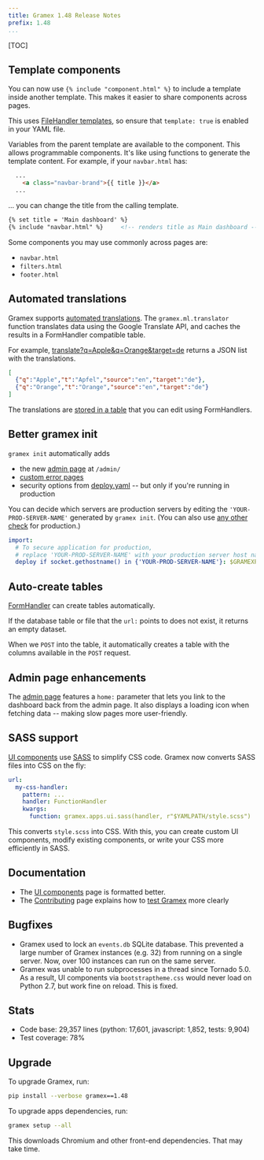 ```yaml
---
title: Gramex 1.48 Release Notes
prefix: 1.48
...
```


[TOC]

## Template components

You can now use `{% include "component.html" %}` to include a template inside
another template. This makes it easier to share components across pages.

This uses [FileHandler templates](../../filehandler#templates), so ensure that
`template: true` is enabled in your YAML file.

Variables from the parent template are available to the component. This allows
programmable components. It's like using functions to generate the template
content. For example, if your `navbar.html` has:

```html
  ...
    <a class="navbar-brand">{{ title }}</a>
  ...
```

... you can change the title from the calling template.

```html
{% set title = 'Main dashboard' %}
{% include "navbar.html" %}     <!-- renders title as Main dashboard -->
```

Some components you may use commonly across pages are:

- `navbar.html`
- `filters.html`
- `footer.html`


## Automated translations

Gramex supports [automated translations](../../translate/). The
`gramex.ml.translator` function translates data using the Google Translate API,
and caches the results in a FormHandler compatible table.

For example, [translate?q=Apple&q=Orange&target=de](../../translate/translate?q=Apple&q=Orange&target=de)
returns a JSON list with the translations.

```json
[
  {"q":"Apple","t":"Apfel","source":"en","target":"de"},
  {"q":"Orange","t":"Orange","source":"en","target":"de"}
]
```

The translations are [stored in a table](../../translate/translate/cache?_format=table)
that you can edit using FormHandlers.

## Better gramex init

`gramex init` automatically adds

- the new [admin page](../../admin/) at `/admin/`
- [custom error pages](../../config/#error-handlers)
- security options from [deploy.yaml](../../deploy/#security) -- but only if you're running in production

You can decide which servers are production servers by editing
the `'YOUR-PROD-SERVER-NAME'` generated by `gramex init`.
(You can also use [any other check](../..//config/#conditions) for production.)

```yaml
import:
  # To secure application for production,
  # replace 'YOUR-PROD-SERVER-NAME' with your production server host name.
  deploy if socket.gethostname() in {'YOUR-PROD-SERVER-NAME'}: $GRAMEXPATH/deploy.yaml
```

## Auto-create tables

[FormHandler](../../formhandler/) can create tables automatically.

If the database table or file that the `url:` points to does not exist, it
returns an empty dataset.

When we `POST` into the table, it automatically creates a table with the columns
available in the `POST` request.

## Admin page enhancements

The [admin page](../../admin/) features a `home:` parameter that lets you link
to the dashboard back from the admin page. It also displays a loading icon when
fetching data -- making slow pages more user-friendly.

## SASS support

[UI components](../../uicomponents/) use [SASS](https://sass-lang.com/) to
simplify CSS code. Gramex now converts SASS files into CSS on the fly:

```yaml
url:
  my-css-handler:
    pattern: ...
    handler: FunctionHandler
    kwargs:
      function: gramex.apps.ui.sass(handler, r"$YAMLPATH/style.scss")
```

This converts `style.scss` into CSS. With this, you can create custom UI components,
modify existing components, or write your CSS more efficiently in SASS.

## Documentation

- The [UI components](../../uicomponents/) page is formatted better.
- The [Contributing](../../contributing/) page explains how to
[test Gramex](../../contributing/#test-gramex) more clearly

## Bugfixes

- Gramex used to lock an `events.db` SQLite database.
This prevented a large number of Gramex instances (e.g. 32) from running on a single server.
Now, over 100 instances can run on the same server.
- Gramex was unable to run subprocesses in a thread since Tornado 5.0.
As a result, UI components via `bootstraptheme.css` would never load on Python 2.7,
but work fine on reload. This is fixed.

## Stats

- Code base: 29,357 lines (python: 17,601, javascript: 1,852, tests: 9,904)
- Test coverage: 78%

## Upgrade

To upgrade Gramex, run:

```bash
pip install --verbose gramex==1.48
```

To upgrade apps dependencies, run:

```bash
gramex setup --all
```

This downloads Chromium and other front-end dependencies. That may take time.
